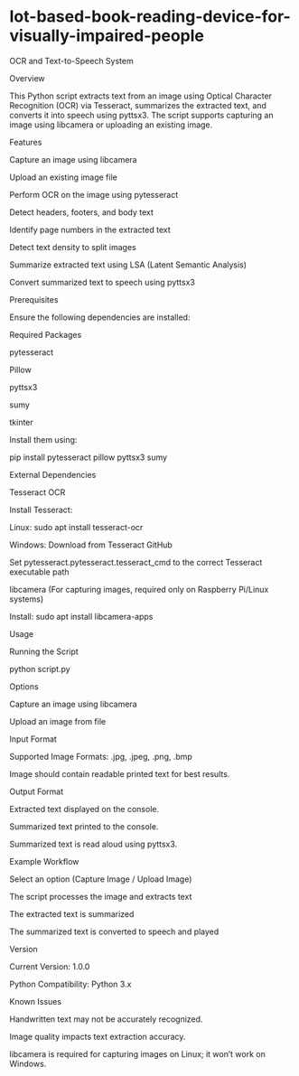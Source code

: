 # Iot-based-book-reading-device-for-visually-impaired-people

OCR and Text-to-Speech System

Overview

This Python script extracts text from an image using Optical Character Recognition (OCR) via Tesseract, summarizes the extracted text, and converts it into speech using pyttsx3. The script supports capturing an image using libcamera or uploading an existing image.

Features

Capture an image using libcamera

Upload an existing image file

Perform OCR on the image using pytesseract

Detect headers, footers, and body text

Identify page numbers in the extracted text

Detect text density to split images

Summarize extracted text using LSA (Latent Semantic Analysis)

Convert summarized text to speech using pyttsx3

Prerequisites

Ensure the following dependencies are installed:

Required Packages

pytesseract

Pillow

pyttsx3

sumy

tkinter

Install them using:

pip install pytesseract pillow pyttsx3 sumy

External Dependencies

Tesseract OCR

Install Tesseract:

Linux: sudo apt install tesseract-ocr

Windows: Download from Tesseract GitHub

Set pytesseract.pytesseract.tesseract_cmd to the correct Tesseract executable path

libcamera (For capturing images, required only on Raspberry Pi/Linux systems)

Install: sudo apt install libcamera-apps

Usage

Running the Script

python script.py

Options

Capture an image using libcamera

Upload an image from file

Input Format

Supported Image Formats: .jpg, .jpeg, .png, .bmp

Image should contain readable printed text for best results.

Output Format

Extracted text displayed on the console.

Summarized text printed to the console.

Summarized text is read aloud using pyttsx3.

Example Workflow

Select an option (Capture Image / Upload Image)

The script processes the image and extracts text

The extracted text is summarized

The summarized text is converted to speech and played

Version

Current Version: 1.0.0

Python Compatibility: Python 3.x

Known Issues

Handwritten text may not be accurately recognized.

Image quality impacts text extraction accuracy.

libcamera is required for capturing images on Linux; it won’t work on Windows.

